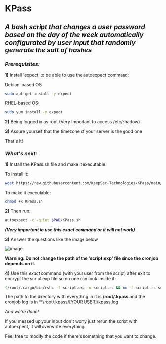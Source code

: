 # KPass

## *A bash script that changes a user password based on the day of the week automatically configurated by user input that randomly generate the salt of hashes*

### ***Prerequisites:***

**1)** Install 'expect' to be able to use the autoexpect command:

Debian-based OS: 
```bash
sudo apt-get install -y expect
```
RHEL-based OS: 
```bash
sudo yum install -y expect
```
**2)** Being logged in as root (Very Important to access /etc/shadow)

**3)** Assure yourself that the timezone of your server is the good one

That's it!

### ***What's next:***

**1)** Install the KPass.sh file and make it executable.

To install it: 

```bash
wget https://raw.githubusercontent.com/KeepSec-Technologies/KPass/main/KPass.sh
```

To make it executable:
```bash
chmod +x KPass.sh
```
**2)** Then run: 
```bash
autoexpect -c -quiet $PWD/KPass.sh
```
***(Very important to use this exact command or it will not work)***

**3)** Answer the questions like the image below

![image](https://user-images.githubusercontent.com/108779415/177899289-40cfa492-59d2-4fd5-9fd1-b837a9db0627.png)



**Warning: Do not change the path of the 'script.exp' file since the cronjob depends on it.**

**4)** Use this *exact* command (with your user from the script) after exit to encrypt the script.exp file so no one can look inside it:
```bash
(/root/.cargo/bin/rshc -f script.exp -o script.rs && rm -f script.rs script.exp.rs script.exp && mv script /root/.kpass/[YOUR USER])
```
The path to the directory with everything in it is **/root/.kpass** and the cronjob log is in **/root/.kpass/[YOUR USER]/kpass.log

*And we're done!*

If you messed up your input don't worry just rerun the script with autoexpect, it will overwrite everything.

Feel free to modify the code if there's something that you want to change.
